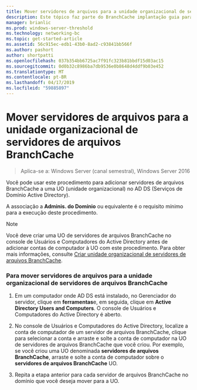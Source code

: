 ```yaml
---
title: Mover servidores de arquivos para a unidade organizacional de servidores de arquivos BranchCache
description: Este tópico faz parte do BranchCache implantação guia para o Windows Server 2016, que demonstra como implantar o BranchCache nos modos de cache hospedado e distribuído para otimizar o uso de largura de banda WAN em filiais
manager: brianlic
ms.prod: windows-server-threshold
ms.technology: networking-bc
ms.topic: get-started-article
ms.assetid: 56c915ec-edb1-43b0-8ad2-c93841bb566f
ms.author: pashort
author: shortpatti
ms.openlocfilehash: 037b354bb6725ac7f91fc323b81bbdf15d03ac15
ms.sourcegitcommit: 0d0b32c8986ba7db9536e0b8648d4ddf9b03e452
ms.translationtype: MT
ms.contentlocale: pt-BR
ms.lasthandoff: 04/17/2019
ms.locfileid: "59885897"
---
```

# <a name="move-file-servers-to-the-branchcache-file-servers-organizational-unit"></a>Mover servidores de arquivos para a unidade organizacional de servidores de arquivos BranchCache

>Aplica-se a: Windows Server (canal semestral), Windows Server 2016

Você pode usar este procedimento para adicionar servidores de arquivos BranchCache a uma UO (unidade organizacional) no AD DS (Serviços de Domínio Active Directory).  
  
A associação a **Adminis. do Domínio** ou equivalente é o requisito mínimo para a execução deste procedimento.  
  
> [!NOTE]  
> Você deve criar uma UO de servidores de arquivos BranchCache no console de Usuários e Computadores do Active Directory antes de adicionar contas de computador à UO com este procedimento. Para obter mais informações, consulte [Criar unidade organizacional de servidores de arquivos BranchCache](../../branchcache/deploy/Create-the-BranchCache-File-Servers-Organizational-Unit.md).  
  
### <a name="to-move-file-servers-to-the-branchcache-file-servers-organizational-unit"></a>Para mover servidores de arquivos para a unidade organizacional de servidores de arquivos BranchCache  
  
1.  Em um computador onde AD DS está instalado, no Gerenciador do servidor, clique em **ferramentas**e, em seguida, clique em **Active Directory Users and Computers**. O console de Usuários e Computadores do Active Directory é aberto.  
  
2.  No console de Usuários e Computadores do Active Directory, localize a conta de computador de um servidor de arquivos BranchCache, clique para selecionar a conta e arraste e solte a conta de computador na UO de servidores de arquivos BranchCache que você criou. Por exemplo, se você criou uma UO denominada **servidores de arquivos BranchCache**, arraste e solte a conta de computador sobre o **servidores de arquivos BranchCache** UO.  
  
3.  Repita a etapa anterior para cada servidor de arquivos BranchCache no domínio que você deseja mover para a UO.  
  


